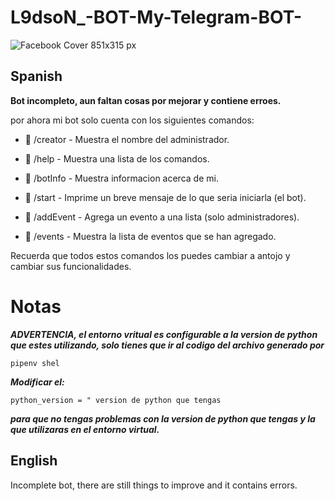 # L9dsoN_-BOT-My-Telegram-BOT-

![Facebook Cover 851x315 px](https://user-images.githubusercontent.com/69158247/115162486-c2824d00-a071-11eb-93f2-fd29220dfaf9.png)

## Spanish
**Bot incompleto, aun faltan cosas por mejorar y contiene erroes.**

por ahora mi bot solo cuenta con los siguientes comandos:

- 📝 /creator - Muestra el nombre del administrador.

- 📝 /help - Muestra una lista de los comandos.

- 📝 /botInfo - Muestra informacion acerca de mi.

- 📝 /start - Imprime un breve mensaje de lo que seria iniciarla (el bot).

- 📝 /addEvent - Agrega un evento a una lista (solo administradores).

- 📝 /events - Muestra la lista de eventos que se han agregado.

Recuerda que todos estos comandos los puedes cambiar a antojo y cambiar sus funcionalidades.

# Notas
***ADVERTENCIA, el entorno vritual es configurable a la version de python que estes utilizando, solo tienes que ir al codigo del archivo generado por***

```
pipenv shel
```

***Modificar el:***

```
python_version = " version de python que tengas
```

***para que no tengas problemas con la version de python que tengas y la que utilizaras en el entorno virtual.***

## English
Incomplete bot, there are still things to improve and it contains errors.
